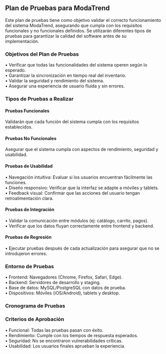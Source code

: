 ## Plan de Pruebas para ModaTrend

Este plan de pruebas tiene como objetivo validar el correcto funcionamiento del sistema ModaTrend, asegurando que cumpla con los requisitos funcionales y no funcionales definidos. Se utilizarán diferentes tipos de pruebas para garantizar la calidad del software antes de su implementación.

### Objetivos del Plan de Pruebas

• Verificar que todas las funcionalidades del sistema operen según lo esperado.  
• Garantizar la sincronización en tiempo real del inventario.  
• Validar la seguridad y rendimiento del sistema.  
• Asegurar una experiencia de usuario fluida y sin errores.  

### Tipos de Pruebas a Realizar

#### Pruebas Funcionales

Validarán que cada función del sistema cumpla con los requisitos establecidos.



#### Pruebas No Funcionales

Asegurar que el sistema cumpla con aspectos de rendimiento, seguridad y usabilidad.


#### Pruebas de Usabilidad

• Navegación intuitiva: Evaluar si los usuarios encuentran fácilmente las funciones.  
• Diseño responsivo: Verificar que la interfaz se adapte a móviles y tablets.  
• Feedback visual: Confirmar que las acciones del usuario tengan retroalimentación clara.  

#### Pruebas de Integración

• Validar la comunicación entre módulos (ej: catálogo, carrito, pagos).  
• Verificar que los datos fluyan correctamente entre frontend y backend.  

#### Pruebas de Regresión

• Ejecutar pruebas después de cada actualización para asegurar que no se introdujeron errores.  

### Entorno de Pruebas

• Frontend: Navegadores (Chrome, Firefox, Safari, Edge).  
• Backend: Servidores de desarrollo y staging.  
• Base de datos: MySQL/PostgreSQL con datos de prueba.  
• Dispositivos: Móviles (iOS/Android), tablets y desktop.  

### Cronograma de Pruebas



### Criterios de Aprobación

• Funcional: Todas las pruebas pasan con éxito.  
• Rendimiento: Cumple con los tiempos de respuesta esperados.  
• Seguridad: No se encontraron vulnerabilidades críticas.  
• Usabilidad: Los usuarios finales aprueban la experiencia.  
  
